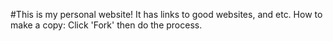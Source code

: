 #This is my personal website!
It has links to good websites, and etc. How to make a copy: Click 'Fork' then do the process.
